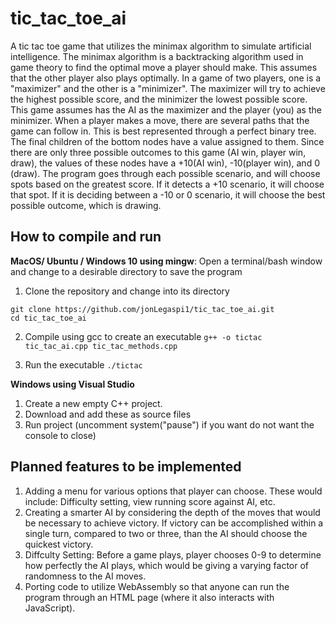 # tic_tac_toe_ai
A tic tac toe game that utilizes the minimax algorithm to simulate artificial intelligence.
The minimax algorithm is a backtracking algorithm used in game theory to find the optimal move a player should make. This assumes that the other player also plays optimally. In a game of two players, one is a "maximizer" and the other is a "minimizer". The maximizer will try to achieve the highest possible score, and the minimizer the lowest possible score. This game assumes has the AI as the maximizer and the player (you) as the minimizer. When a player makes a move, there are several paths that the game can follow in. This is best represented through a perfect binary tree. The final children of the bottom nodes have a value assigned to them. Since there are only three possible outcomes to this game (AI win, player win, draw), the values of these nodes have a +10(AI win), -10(player win), and 0 (draw). The program goes through each possible scenario, and will choose spots based on the greatest score. If it detects a +10 scenario, it will choose that spot. If it is deciding between a -10 or 0 scenario, it will choose the best possible outcome, which is drawing.
## How to compile and run

**MacOS/ Ubuntu / Windows 10 using mingw**: 
Open a terminal/bash window and change to a desirable directory to save the program

1. Clone the repository and change into its directory
```
git clone https://github.com/jonLegaspi1/tic_tac_toe_ai.git
cd tic_tac_toe_ai
```


2. Compile using gcc to create an executable
`g++ -o tictac tic_tac_ai.cpp tic_tac_methods.cpp`

3. Run the executable
`./tictac`

**Windows using Visual Studio** 
1. Create a new empty C++ project.
2. Download and add these as source files
3. Run project (uncomment system("pause") if you want do not want the console to close)

## Planned features to be implemented
1. Adding a menu for various options that player can choose. These would include: Difficulty setting, view running score against AI, etc.
2. Creating a smarter AI by considering the depth of the moves that would be necessary to achieve victory. If victory can be accomplished within a single turn, compared to two or three, than the AI should choose the quickest victory.
2. Diffculty Setting: Before a game plays, player chooses 0-9 to determine how perfectly the AI plays, which would be giving a varying factor of randomness to the AI moves.
3. Porting code to utilize WebAssembly so that anyone can run the program through an HTML page (where it also interacts with JavaScript). 
